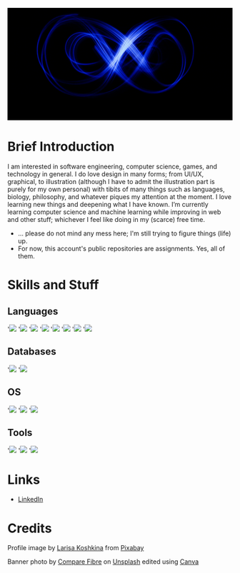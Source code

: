 ![Header](https://github.com/fedorajuandy/fedorajuandy/blob/main/GitHub%20Banner.gif "Header")

# Brief Introduction

I am interested in software engineering, computer science, games, and technology in general. I do love design in many forms; from UI/UX, graphical, to illustration (although I have to admit the illustration part is purely for my own personal) with tibits of many things such as languages, biology, philosophy, and whatever piques my attention at the moment. I love learning new things and deepening what I have known. I’m currently learning computer science and machine learning while improving in web and other stuff; whichever I feel like doing in my (scarce) free time.

- ... please do not mind any mess here; I'm still trying to figure things (life) up.
- For now, this account's public repositories are assignments. Yes, all of them.

# Skills and Stuff

## Languages

'![](https://img.shields.io/badge/Code-Java-informational?style=flat&logo=Java&logoColor=white&color=007396)
'![](https://img.shields.io/badge/Code-Python-informational?style=flat&logo=Python&logoColor=white&color=3776AB)
'![](https://img.shields.io/badge/Code-HTML-informational?style=flat&logo=HTML&logoColor=white&color=FCC624)
'![](https://img.shields.io/badge/Code-CSS-informational?style=flat&logo=CSS&logoColor=white&color=FCC624)
'![](https://img.shields.io/badge/Code-SASS-informational?style=flat&logo=SASS&logoColor=white&color=FCC624)
'![](https://img.shields.io/badge/Code-JavaScript-informational?style=flat&logo=JavaScript&logoColor=white&color=F7DF1E)
'![](https://img.shields.io/badge/Code-C++-informational?style=flat&logo=C++&logoColor=white&color=00599C)
'![](https://img.shields.io/badge/Code-C-informational?style=flat&logo=C&logoColor=white&color=A8B9CC)

## Databases

'![](https://img.shields.io/badge/Code-Oracle_SQL-informational?style=flat&logo=SQL&logoColor=white&color=F80000)
'![](https://img.shields.io/badge/Code-MySQL-informational?style=flat&logo=MySQL&logoColor=white&color=4479A1)

## OS

'![](https://img.shields.io/badge/OS-Linux-informational?style=flat&logo=Linux&logoColor=white&color=FCC624)
'![](https://img.shields.io/badge/OS-Windows-informational?style=flat&logo=Windows&logoColor=white&color=0078D6)
'![](https://img.shields.io/badge/OS-Android-informational?style=flat&logo=Android&logoColor=white&color=3DDC84)

## Tools

'![](https://img.shields.io/badge/Editor-VS_Code-informational?style=flat&logo=Visual-Studio-Code&logoColor=white&color=007ACC)
'![](https://img.shields.io/badge/Editor-NetBeans-informational?style=flat&logo=Apache-NetBeans-IDE&logoColor=white&color=1B6AC6)
'![](https://img.shields.io/badge/Editor-Android_Studio-informational?style=flat&logo=Android-Studio&logoColor=white&color=3DDC84)

# Links

- [LinkedIn](https://www.linkedin.com/in/fedora-juandy-552225204)

# Credits

Profile image by <a href="https://pixabay.com/users/larisa-k-1107275/?utm_source=link-attribution&amp;utm_medium=referral&amp;utm_campaign=image&amp;utm_content=2702381">Larisa Koshkina</a> from <a href="https://pixabay.com//?utm_source=link-attribution&amp;utm_medium=referral&amp;utm_campaign=image&amp;utm_content=2702381">Pixabay</a>

Banner photo by <a href="https://unsplash.com/@comparefibre?utm_source=unsplash&utm_medium=referral&utm_content=creditCopyText">Compare Fibre</a> on <a href="https://unsplash.com/?utm_source=unsplash&utm_medium=referral&utm_content=creditCopyText">Unsplash</a> edited using <a href="https://www.canva.com/">Canva</a>
